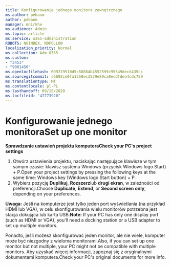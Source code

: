 ```yaml
---
title: Konfigurowanie jednego monitora zewnętrznego
ms.author: pebaum
author: pebaum
manager: mnirkhe
ms.audience: Admin
ms.topic: article
ms.service: o365-administration
ROBOTS: NOINDEX, NOFOLLOW
localization_priority: Normal
ms.collection: Adm_O365
ms.custom:
- "3453"
- "9001450"
ms.openlocfilehash: 699219510d5c68884b4552599c95549decd435cc
ms.sourcegitcommit: c6692ce0fa1358ec3529e59ca0ecdfdea4cdc759
ms.translationtype: MT
ms.contentlocale: pl-PL
ms.lasthandoff: 09/15/2020
ms.locfileid: "47773920"
---
```

# <a name="set-up-one-monitor"></a><span data-ttu-id="1e262-102">Konfigurowanie jednego monitora</span><span class="sxs-lookup"><span data-stu-id="1e262-102">Set up one monitor</span></span>

<span data-ttu-id="1e262-103">**Sprawdzanie ustawień projektu komputera**</span><span class="sxs-lookup"><span data-stu-id="1e262-103">**Check your PC's project settings**</span></span>

1. <span data-ttu-id="1e262-104">Otwórz ustawienia projektu, naciskając następujące klawisze w tym samym czasie: klawisz systemu Windows (przycisk Windows logo Start) + P.</span><span class="sxs-lookup"><span data-stu-id="1e262-104">Open your project settings by pressing the following keys at the same time: Windows key (Windows logo Start button) + P.</span></span>
2. <span data-ttu-id="1e262-105">Wybierz pozycję **Duplikuj**, **Rozszerz**lub **drugi ekran**, w zależności od preferencji.</span><span class="sxs-lookup"><span data-stu-id="1e262-105">Choose **Duplicate**, **Extend**, or **Second screen only**, depending on your preferences.</span></span>

<span data-ttu-id="1e262-106">**Uwaga:** Jeśli na komputerze jest tylko jeden port wyświetlania (na przykład HDMI lub VGA), w celu skonfigurowania wielu monitorów potrzebna jest stacja dokująca lub karta USB.</span><span class="sxs-lookup"><span data-stu-id="1e262-106">**Note:** If your PC has only one display port (such as HDMI or VGA), you'll need a docking station or a USB adapter to set up multiple monitors.</span></span>

<span data-ttu-id="1e262-107">Ponadto, jeśli możesz skonfigurować jeden monitor, ale nie wiele, komputer może być niezgodny z wieloma monitorami.</span><span class="sxs-lookup"><span data-stu-id="1e262-107">Also, if you can set up one monitor but not multiple, your PC might not be compatible with multiple monitors.</span></span> <span data-ttu-id="1e262-108">Aby uzyskać więcej informacji, zapoznaj się z oryginalnymi dokumentami komputera.</span><span class="sxs-lookup"><span data-stu-id="1e262-108">Check your PC's original documents for more info.</span></span>